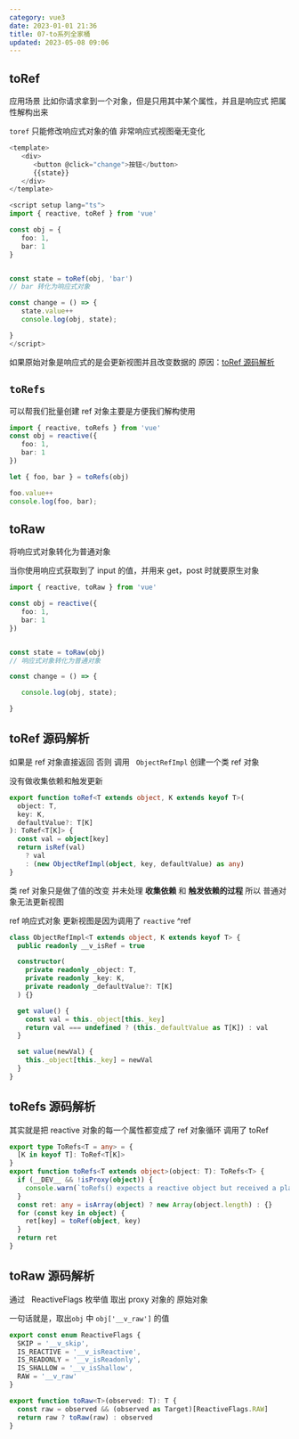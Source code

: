 ```yaml
---
category: vue3
date: 2023-01-01 21:36
title: 07-to系列全家桶
updated: 2023-05-08 09:06
---
```


## toRef

应用场景
比如你请求拿到一个对象，但是只用其中某个属性，并且是响应式
把属性解构出来

`toref` 只能修改响应式对象的值 非常响应式视图毫无变化

```ts
<template>
   <div>
      <button @click="change">按钮</button>
      {{state}}
   </div>
</template>

<script setup lang="ts">
import { reactive, toRef } from 'vue'

const obj = {
   foo: 1,
   bar: 1
}


const state = toRef(obj, 'bar')
// bar 转化为响应式对象

const change = () => {
   state.value++
   console.log(obj, state);

}
</script>
```

如果原始对象是响应式的是会更新视图并且改变数据的
原因：[toRef 源码解析](#^ref)

## `toRefs`

可以帮我们批量创建 ref 对象主要是方便我们解构使用

```ts
import { reactive, toRefs } from 'vue'
const obj = reactive({
   foo: 1,
   bar: 1
})

let { foo, bar } = toRefs(obj)

foo.value++
console.log(foo, bar);
```

## toRaw

将响应式对象转化为普通对象

当你使用响应式获取到了 input 的值，并用来 get，post 时就要原生对象

```ts
import { reactive, toRaw } from 'vue'

const obj = reactive({
   foo: 1,
   bar: 1
})


const state = toRaw(obj)
// 响应式对象转化为普通对象

const change = () => {

   console.log(obj, state);

}
```

## toRef 源码解析

如果是 ref 对象直接返回 否则 调用   `ObjectRefImpl` 创建一个类 ref 对象

没有做收集依赖和触发更新

```ts
export function toRef<T extends object, K extends keyof T>(
  object: T,
  key: K,
  defaultValue?: T[K]
): ToRef<T[K]> {
  const val = object[key]
  return isRef(val)
    ? val
    : (new ObjectRefImpl(object, key, defaultValue) as any)
}
```

类 ref 对象只是做了值的改变 并未处理 **收集依赖** 和 **触发依赖的过程** 所以 普通对象无法更新视图

ref 响应式对象 更新视图是因为调用了 `reactive`
^ref

```ts
class ObjectRefImpl<T extends object, K extends keyof T> {
  public readonly __v_isRef = true

  constructor(
    private readonly _object: T,
    private readonly _key: K,
    private readonly _defaultValue?: T[K]
  ) {}

  get value() {
    const val = this._object[this._key]
    return val === undefined ? (this._defaultValue as T[K]) : val
  }

  set value(newVal) {
    this._object[this._key] = newVal
  }
}
```

## toRefs 源码解析

其实就是把 reactive 对象的每一个属性都变成了 ref 对象循环 调用了 toRef

```ts
export type ToRefs<T = any> = {
  [K in keyof T]: ToRef<T[K]>
}
export function toRefs<T extends object>(object: T): ToRefs<T> {
  if (__DEV__ && !isProxy(object)) {
    console.warn(`toRefs() expects a reactive object but received a plain one.`)
  }
  const ret: any = isArray(object) ? new Array(object.length) : {}
  for (const key in object) {
    ret[key] = toRef(object, key)
  }
  return ret
}
```

## toRaw 源码解析

通过   ReactiveFlags 枚举值 取出 proxy 对象的 原始对象

一句话就是，取出`obj` 中 `obj['__v_raw']` 的值

```ts
export const enum ReactiveFlags {
  SKIP = '__v_skip',
  IS_REACTIVE = '__v_isReactive',
  IS_READONLY = '__v_isReadonly',
  IS_SHALLOW = '__v_isShallow',
  RAW = '__v_raw'
}

export function toRaw<T>(observed: T): T {
  const raw = observed && (observed as Target)[ReactiveFlags.RAW]
  return raw ? toRaw(raw) : observed
}
```